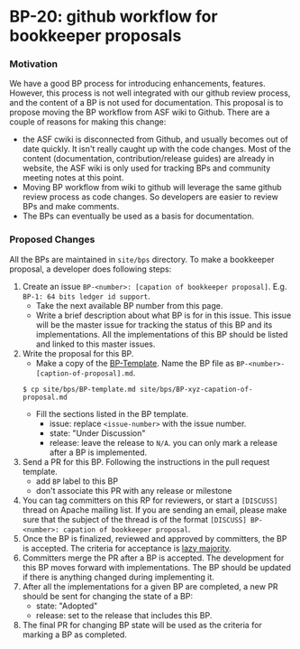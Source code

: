 
# BP-20: github workflow for bookkeeper proposals


### Motivation

We have a good BP process for introducing enhancements, features. However, this process is not well integrated with our github review process, and the content of a BP
is not used for documentation. This proposal is to propose moving the BP workflow from ASF wiki to Github. There are a couple of reasons for making this change:

- the ASF cwiki is disconnected from Github, and usually becomes out of date quickly. It isn't really caught up with the code changes.
  Most of the content (documentation, contribution/release guides) are already in website, the ASF wiki is only used for tracking BPs and community meeting notes at this point.
- Moving BP workflow from wiki to github will leverage the same github review process as code changes. So developers are easier to review BPs and make comments.
- The BPs can eventually be used as a basis for documentation.

### Proposed Changes

All the BPs are maintained in `site/bps` directory. To make a bookkeeper proposal, a developer does following steps:

1. Create an issue `BP-<number>: [capation of bookkeeper proposal]`. E.g. `BP-1: 64 bits ledger id support`.
    - Take the next available BP number from this page.
    - Write a brief description about what BP is for in this issue. This issue will be the master issue for tracking the status of this BP and its implementations.
      All the implementations of this BP should be listed and linked to this master issues.
1. Write the proposal for this BP.
    - Make a copy of the [BP-Template](https://github.com/apache/bookkeeper/tree/master/site/bps/BP-template.md). Name the BP file as `BP-<number>-[caption-of-proposal].md`.
    ```shell
    $ cp site/bps/BP-template.md site/bps/BP-xyz-capation-of-proposal.md
    ```
    - Fill the sections listed in the BP template.
        - issue: replace `<issue-number>` with the issue number.
        - state: "Under Discussion"
        - release: leave the release to `N/A`. you can only mark a release after a BP is implemented.
1. Send a PR for this BP. Following the instructions in the pull request template.
    - add `BP` label to this BP
    - don't associate this PR with any release or milestone
1. You can tag committers on this RP for reviewers, or start a `[DISCUSS]` thread on Apache mailing list. If you are sending an email, please make sure that the subject
   of the thread is of the format `[DISCUSS] BP-<number>: capation of bookkeeper proposal`.
1. Once the BP is finalized, reviewed and approved by committers, the BP is accepted. The criteria for acceptance is [lazy majority](http://bookkeeper.apache.org/bylaws.html).
1. Committers merge the PR after a BP is accepted. The development for this BP moves forward with implementations. The BP should be updated if there is anything changed during
   implementing it.
1. After all the implementations for a given BP are completed, a new PR should be sent for changing the state of a BP:
    - state: "Adopted"
    - release: set to the release that includes this BP.
1. The final PR for changing BP state will be used as the criteria for marking a BP as completed.
